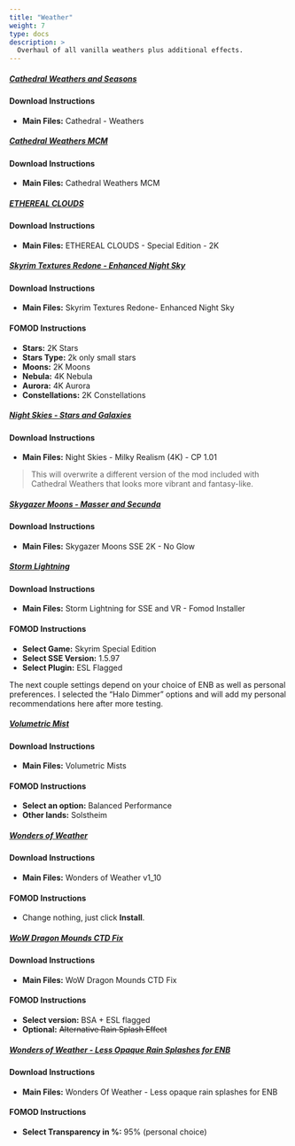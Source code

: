 ```yaml
---
title: "Weather"
weight: 7
type: docs
description: >
  Overhaul of all vanilla weathers plus additional effects.
---
```


##### [Cathedral Weathers and Seasons](https://www.nexusmods.com/skyrimspecialedition/mods/24791?tab=files)

#### Download Instructions

- **Main Files:** Cathedral - Weathers

##### [Cathedral Weathers MCM](https://www.nexusmods.com/skyrimspecialedition/mods/24940?tab=files)

#### Download Instructions

- **Main Files:** Cathedral Weathers MCM

##### [ETHEREAL CLOUDS](https://www.nexusmods.com/skyrimspecialedition/mods/2393?tab=files)

#### Download Instructions

* **Main Files:** ETHEREAL CLOUDS - Special Edition - 2K

##### [Skyrim Textures Redone - Enhanced Night Sky](https://www.nexusmods.com/skyrimspecialedition/mods/5561?tab=files)

#### Download Instructions

* **Main Files:** Skyrim Textures Redone- Enhanced Night Sky

#### FOMOD Instructions

* **Stars:** 2K Stars
* **Stars Type:** 2k only small stars
* **Moons:** 2K Moons
* **Nebula:** 4K Nebula
* **Aurora:** 4K Aurora
* **Constellations:** 2K Constellations

##### [Night Skies - Stars and Galaxies](https://www.nexusmods.com/skyrimspecialedition/mods/20301?tab=files)

#### Download Instructions

* **Main Files:** Night Skies - Milky Realism (4K) - CP 1.01

> This will overwrite a different version of the mod included with Cathedral Weathers that looks more vibrant and fantasy-like.

##### [Skygazer Moons - Masser and Secunda](https://www.nexusmods.com/skyrimspecialedition/mods/32057?tab=files)

#### Download Instructions

* **Main Files:** Skygazer Moons SSE 2K - No Glow

##### [Storm Lightning](https://www.nexusmods.com/skyrimspecialedition/mods/29243?tab=files)

#### Download Instructions

* **Main Files:** Storm Lightning for SSE and VR - Fomod Installer

#### FOMOD Instructions

* **Select Game:** Skyrim Special Edition
* **Select SSE Version:** 1.5.97
* **Select Plugin:** ESL Flagged

The next couple settings depend on your choice of ENB as well as personal preferences. I selected the “Halo Dimmer” options and will add my personal recommendations here after more testing.

##### [Volumetric Mist](https://www.nexusmods.com/skyrimspecialedition/mods/29273?tab=files)

#### Download Instructions

- **Main Files:** Volumetric Mists

#### FOMOD Instructions

- **Select an option:** Balanced Performance
- **Other lands:** Solstheim

##### [Wonders of Weather](https://www.nexusmods.com/skyrimspecialedition/mods/13044?tab=files)

#### Download Instructions

* **Main Files:** Wonders of Weather v1_10

#### FOMOD Instructions

* Change nothing, just click **Install**.

##### [WoW Dragon Mounds CTD Fix](https://www.nexusmods.com/skyrimspecialedition/mods/43188/?tab=files)

#### Download Instructions

- **Main Files:** WoW Dragon Mounds CTD Fix

#### FOMOD Instructions

- **Select version:** BSA + ESL flagged
- **Optional:** ~~Alternative Rain Splash Effect~~

##### [Wonders of Weather - Less Opaque Rain Splashes for ENB](https://www.nexusmods.com/skyrimspecialedition/mods/26092?tab=files)

#### Download Instructions

- **Main Files:** Wonders Of Weather - Less opaque rain splashes for ENB

#### FOMOD Instructions

- **Select Transparency in %:** 95% (personal choice)